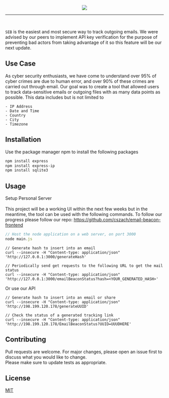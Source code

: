 
<p align="center"> <img src="Project Elements/Simple_Email_Beacon.png"/> </p>

<hr>
<br/>

```SEB``` is the easiest and most secure way to track outgoing emails. We were advised by our peers to implement API key verification for the purpose of preventing bad actors from taking advantage of it so this feature will be our next update.
<br/>

## Use Case
As cyber security enthusiasts, we have come to understand over 95% of cyber crimes are due to human error, and over 90% of these crimes are carried out through email. Our goal was to create a tool that allowed users to track data-sensitive emails or outgoing files with as many data points as possible. This data includes but is not limited to

```
- IP Address
- Date and Time
- Country
- City
- Timezone
```


## Installation

Use the package manager npm to install the following packages

```bash
npm install express
npm install express-ip
npm install sqlite3
```

## Usage
Setup Personal Server <br/> <br/>
This project will be a working UI within the next few weeks but in the meantime, the tool can be used with the following commands. To follow our progress please follow our repo: https://github.com/cszach/email-beacon-frontend
```JavaScript
// Host the node application on a web server, on port 3000
node main.js
```

```curl
// Generate hash to insert into an email
curl --insecure -H "Content-type: application/json" 'http://127.0.0.1:3000/generateHash'
```

```
// Periodically send get requests to the following URL to get the mail status
curl --insecure -H "Content-type: application/json" 'http://127.0.0.1:3000/emailBeaconStatus?hash=<YOUR_GENERATED_HASH>'
```

Or use our API <br/> 

```curl
// Generate hash to insert into an email or share
curl --insecure -H "Content-type: application/json" 'http://198.199.120.178/generateUUID'
```

```curl
// Check the status of a generated tracking link
curl --insecure -H "Content-type: application/json" 'http://198.199.120.178/EmailBeaconStatus?UUID=UUUDHERE'
```


## Contributing
Pull requests are welcome. For major changes, please open an issue first to discuss what you would like to change.
<br/>
Please make sure to update tests as appropriate.

## License
[MIT](https://choosealicense.com/licenses/mit/)
